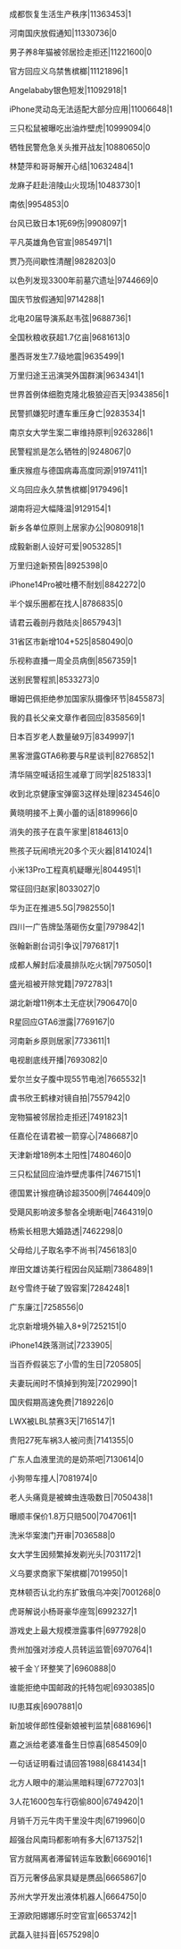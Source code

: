 成都恢复生活生产秩序|11363453|1

河南国庆放假通知|11330736|0

男子养8年猫被邻居捡走拒还|11221600|0

官方回应义乌禁售槟榔|11121896|1

Angelababy银色短发|11092918|1

iPhone灵动岛无法适配大部分应用|11006648|1

三只松鼠被曝吃出油炸壁虎|10999094|0

牺牲民警危急关头推开战友|10880650|0

林楚萍和哥哥解开心结|10632484|1

龙麻子赶赴涪陵山火现场|10483730|1

南依|9954853|0

台风已致日本1死69伤|9908097|1

平凡英雄角色官宣|9854971|1

贾乃亮间歇性清醒|9828203|0

以色列发现3300年前墓穴遗址|9744669|0

国庆节放假通知|9714288|1

北电20届导演系赵韦弦|9688736|1

全国秋粮收获超1.7亿亩|9681613|0

墨西哥发生7.7级地震|9635499|1

万里归途王迅演哭外国群演|9634341|1

世界首例体细胞克隆北极狼迎百天|9343856|1

民警抓嫌犯时遭车重压身亡|9283534|1

南京女大学生案二审维持原判|9263286|1

民警程凯是怎么牺牲的|9248067|0

重庆猴痘与德国病毒高度同源|9197411|1

义乌回应永久禁售槟榔|9179496|1

湖南将迎大幅降温|9129154|1

新乡各单位原则上居家办公|9080918|1

成毅新剧人设好可爱|9053285|1

万里归途新预告|8925398|0

iPhone14Pro被吐槽不耐划|8842272|0

半个娱乐圈都在找人|8786835|0

请君云羲剖丹救陆炎|8657943|1

31省区市新增104+525|8580490|0

乐视称直播一周全员病倒|8567359|1

送别民警程凯|8533273|0

曝姆巴佩拒绝参加国家队摄像环节|8455873|

我的县长父亲文章作者回应|8358569|1

日本百岁老人数量破9万|8349997|1

黑客泄露GTA6称要与R星谈判|8276852|1

清华隔空喊话招生减章丁同学|8251833|1

收到北京健康宝弹窗3这样处理|8234546|0

黄晓明接不上黄小蕾的话|8189966|0

消失的孩子在袁午家里|8184613|0

熊孩子玩闹喷光20多个灭火器|8141024|1

小米13Pro工程真机疑曝光|8044951|1

常征回归赵家|8033027|0

华为正在推进5.5G|7982550|1

四川一广告牌坠落砸伤女童|7979842|1

张翰新剧台词引争议|7976817|1

成都人解封后凌晨排队吃火锅|7975050|1

盛光祖被开除党籍|7972783|1

湖北新增11例本土无症状|7906470|0

R星回应GTA6泄露|7769167|0

河南新乡原则居家|7733611|1

电视剧底线开播|7693082|0

爱尔兰女子腹中现55节电池|7665532|1

虞书欣王鹤棣对镜自拍|7557942|0

宠物猫被邻居捡走拒还|7491823|1

任嘉伦在请君被一箭穿心|7486687|0

天津新增18例本土阳性|7480460|0

三只松鼠回应油炸壁虎事件|7467151|1

德国累计猴痘确诊超3500例|7464409|0

受飓风影响波多黎各全境断电|7464319|0

杨紫长相思大婚路透|7462298|0

父母给儿子取名李不尚书|7456183|0

岸田文雄访美行程因台风延期|7386489|1

赵兮雪终于破了毁容案|7284248|1

广东廉江|7258556|0

北京新增境外输入8+9|7252151|0

iPhone14跌落测试|7233905|

当百乔假装忘了小雪的生日|7205805|

夫妻玩闹时不慎掉到狗笼|7202990|1

国庆假期高速免费|7189226|0

LWX被LBL禁赛3天|7165147|1

贵阳27死车祸3人被问责|7141355|0

广东人血液里流的是奶茶吧|7130614|0

小狗带车撞人|7081974|0

老人头痛竟是被蜱虫连吸数日|7050438|1

曝顺丰保价1.8万只赔500|7047061|1

洗米华案澳门开审|7036588|0

女大学生因频繁掉发剃光头|7031172|1

义乌要求商家下架槟榔|7019950|1

克林顿否认北约东扩致俄乌冲突|7001268|0

虎哥解说小杨哥豪华座驾|6992327|1

游戏史上最大规模泄露事件|6977928|0

贵州加强对涉疫人员转运监管|6970764|1

被千金丫环整笑了|6960888|0

谁能拒绝中国邮政的托特包呢|6930385|0

IU患耳疾|6907881|0

新加坡伴郎性侵新娘被判监禁|6881696|1

嘉之派给老婆准备生日惊喜|6854509|0

一句话证明看过请回答1988|6841434|1

北方人眼中的潮汕黑暗料理|6772703|1

3人花1600包车行窃偷800|6749420|1

月销千万元牛肉干里没牛肉|6719960|0

超强台风南玛都影响有多大|6713752|1

官方就隔离者滞留转运车致歉|6669016|1

百万元奢侈品家具疑是赝品|6665867|0

苏州大学开发出液体机器人|6664750|0

王源欧阳娜娜乐时空官宣|6653742|1

武磊入驻抖音|6575298|0


